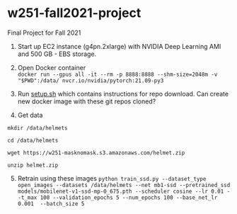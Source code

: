 # w251-fall2021-project
Final Project for Fall 2021

1. Start up EC2 instance (g4pn.2xlarge) with NVIDIA Deep Learning AMI and 500 GB - EBS storage.

2. Open Docker container  
```docker run --gpus all -it --rm -p 8888:8888 --shm-size=2048m -v "$PWD":/data/ nvcr.io/nvidia/pytorch:21.09-py3```

3. Run [setup.sh](setup.sh) which contains instructions for repo download. Can create new docker image with these git repos cloned?

4. Get data

```mkdir /data/helmets```

```cd /data/helmets```

```wget https://w251-masknomask.s3.amazonaws.com/helmet.zip```

```unzip helmet.zip```

5. Retrain using these images
```python train_ssd.py --dataset_type open_images --datasets /data/helmets --net mb1-ssd --pretrained_ssd models/mobilenet-v1-ssd-mp-0_675.pth --scheduler cosine --lr 0.01 --t_max 100 --validation_epochs 5 --num_epochs 100 --base_net_lr 0.001  --batch_size 5```

